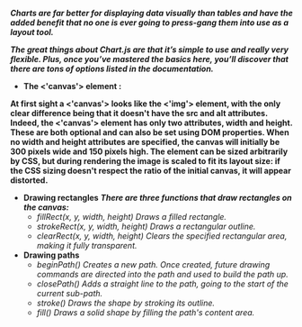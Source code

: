 ***Charts are far better for displaying data visually than tables and have the added benefit that no one is ever going to press-gang them into use as a layout tool.***

***The great things about Chart.js are that it’s simple to use and really very flexible. Plus, once you’ve mastered the basics here, you’ll discover that there are tons of options listed in the documentation.***

- **The <'canvas'> element :**

**At first sight a <'canvas'> looks like the <'img'> element, with the only clear difference being that it doesn't have the src and alt attributes. Indeed, the <'canvas'> element has only two attributes, width and height. These are both optional and can also be set using DOM properties. When no width and height attributes are specified, the canvas will initially be 300 pixels wide and 150 pixels high. The element can be sized arbitrarily by CSS, but during rendering the image is scaled to fit its layout size: if the CSS sizing doesn't respect the ratio of the initial canvas, it will appear distorted.**

- **Drawing rectangles**
***There are three functions that draw rectangles on the canvas:***
   - *fillRect(x, y, width, height) Draws a filled rectangle.*
   - *strokeRect(x, y, width, height) Draws a rectangular outline.*
   - *clearRect(x, y, width, height) Clears the specified rectangular area, making it fully transparent.*
- **Drawing paths**
   - *beginPath() Creates a new path. Once created, future drawing commands are directed into the path and used to build the path up.*
   - *closePath() Adds a straight line to the path, going to the start of the current sub-path.*
   - *stroke() Draws the shape by stroking its outline.*
   - *fill() Draws a solid shape by filling the path's content area.*
   
